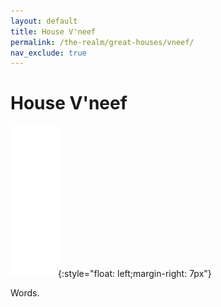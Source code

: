 ```yaml
---
layout: default
title: House V'neef
permalink: /the-realm/great-houses/vneef/
nav_exclude: true
---
```


# House V'neef

![V'neef Mon](./../../../assets/house_mons/vneef.png){:style="float: left;margin-right: 7px"}

Words.
